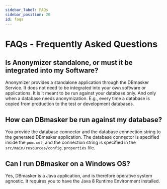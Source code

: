 ```yaml
---
sidebar_label: FAQs
sidebar_position: 20
id: faqs
---
```


# FAQs - Frequently Asked Questions

## Is Anonymizer standalone, or must it be integrated into my Software?

Anonymizer provides a standalone application through the DBmasker Service.
It does not need to be integrated into your own software or applications.
It is it meant to be run against your database only. And only when a database needs anonymization.
E.g., every time a database is copied from production to the test or development databases.

## How can DBmasker be run against my database?

You provide the database connector and the database connection string to the generated DBmasker application.
The database connector is specified inside the `pom.xml`, and the connection string is specified in the `src/main/resources/config.properties` file.

## Can I run DBmasker on a Windows OS?

Yes, DBmasker is a Java application, and is therefore operative system agnostic. It requires you to have the Java 8 Runtime Environment installed.